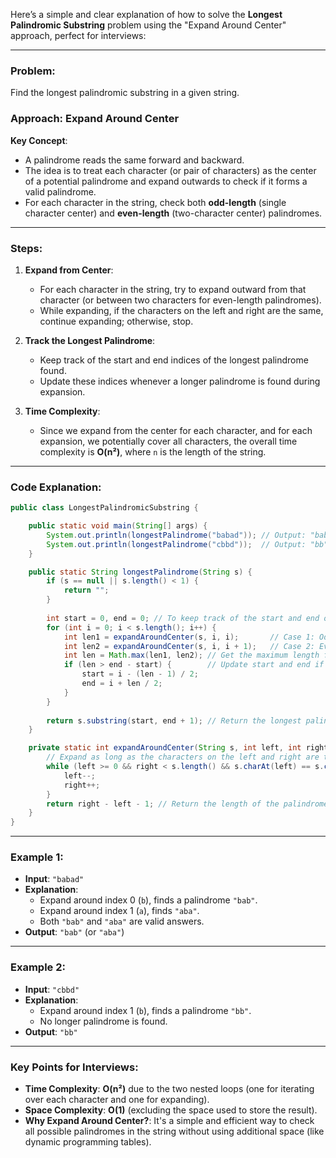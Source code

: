 Here’s a simple and clear explanation of how to solve the **Longest Palindromic Substring** problem using the "Expand Around Center" approach, perfect for interviews:

---

### **Problem**:
Find the longest palindromic substring in a given string.

### **Approach**: Expand Around Center

**Key Concept**:
- A palindrome reads the same forward and backward.
- The idea is to treat each character (or pair of characters) as the center of a potential palindrome and expand outwards to check if it forms a valid palindrome.
- For each character in the string, check both **odd-length** (single character center) and **even-length** (two-character center) palindromes.

---

### **Steps**:

1. **Expand from Center**:
    - For each character in the string, try to expand outward from that character (or between two characters for even-length palindromes).
    - While expanding, if the characters on the left and right are the same, continue expanding; otherwise, stop.

2. **Track the Longest Palindrome**:
    - Keep track of the start and end indices of the longest palindrome found.
    - Update these indices whenever a longer palindrome is found during expansion.

3. **Time Complexity**:
    - Since we expand from the center for each character, and for each expansion, we potentially cover all characters, the overall time complexity is **O(n²)**, where `n` is the length of the string.

---

### **Code Explanation**:

```java
public class LongestPalindromicSubstring {

    public static void main(String[] args) {
        System.out.println(longestPalindrome("babad")); // Output: "bab" or "aba"
        System.out.println(longestPalindrome("cbbd"));  // Output: "bb"
    }

    public static String longestPalindrome(String s) {
        if (s == null || s.length() < 1) {
            return "";
        }
        
        int start = 0, end = 0; // To keep track of the start and end of the longest palindrome
        for (int i = 0; i < s.length(); i++) {
            int len1 = expandAroundCenter(s, i, i);       // Case 1: Odd-length palindrome
            int len2 = expandAroundCenter(s, i, i + 1);   // Case 2: Even-length palindrome
            int len = Math.max(len1, len2); // Get the maximum length found
            if (len > end - start) {        // Update start and end if a longer palindrome is found
                start = i - (len - 1) / 2;
                end = i + len / 2;
            }
        }
        
        return s.substring(start, end + 1); // Return the longest palindromic substring
    }

    private static int expandAroundCenter(String s, int left, int right) {
        // Expand as long as the characters on the left and right are the same
        while (left >= 0 && right < s.length() && s.charAt(left) == s.charAt(right)) {
            left--;
            right++;
        }
        return right - left - 1; // Return the length of the palindrome found
    }
}
```

---

### **Example 1**:

- **Input**: `"babad"`
- **Explanation**:
    - Expand around index 0 (`b`), finds a palindrome `"bab"`.
    - Expand around index 1 (`a`), finds `"aba"`.
    - Both `"bab"` and `"aba"` are valid answers.
- **Output**: `"bab"` (or `"aba"`)

---

### **Example 2**:

- **Input**: `"cbbd"`
- **Explanation**:
    - Expand around index 1 (`b`), finds a palindrome `"bb"`.
    - No longer palindrome is found.
- **Output**: `"bb"`

---

### **Key Points for Interviews**:
- **Time Complexity**: **O(n²)** due to the two nested loops (one for iterating over each character and one for expanding).
- **Space Complexity**: **O(1)** (excluding the space used to store the result).
- **Why Expand Around Center?**: It's a simple and efficient way to check all possible palindromes in the string without using additional space (like dynamic programming tables).
